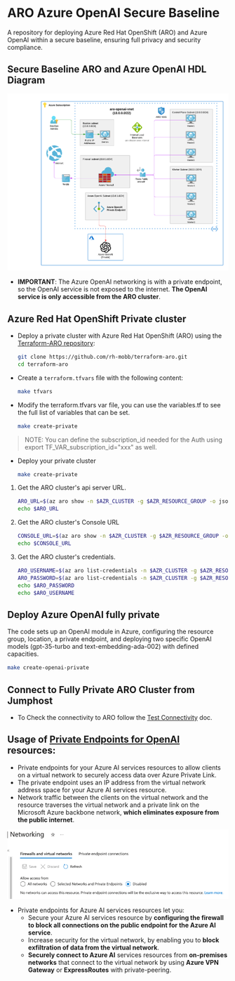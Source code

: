 # ARO Azure OpenAI Secure Baseline

A repository for deploying Azure Red Hat OpenShift (ARO) and Azure OpenAI within a secure baseline, ensuring full privacy and security compliance.

## Secure Baseline ARO and Azure OpenAI HDL Diagram

![Secure_Baseline_ARO_AzureOpenAI](./assets/Secure_Baseline_ARO_AzureOpenAI.png)

* **IMPORTANT**: The Azure OpenAI networking is with a private endpoint, so the OpenAI service is not exposed to the internet. **The OpenAI service is only accessible from the ARO cluster**.

## Azure Red Hat OpenShift Private cluster

* Deploy a private cluster with Azure Red Hat OpenShift (ARO) using the [Terraform-ARO repository](https://github.com/rh-mobb/terraform-aro):

  ```bash
  git clone https://github.com/rh-mobb/terraform-aro.git
  cd terraform-aro
  ```

* Create a `terraform.tfvars` file with the following content:

  ```bash
  make tfvars
  ```

* Modify the terraform.tfvars var file, you can use the variables.tf to see the full list of variables that can be set.

  ```bash
  make create-private
  ```

 >NOTE: You can define the subscription_id needed for the Auth using export TF_VAR_subscription_id="xxx" as well.

* Deploy your private cluster

  ```bash
  make create-private
  ```

1. Get the ARO cluster's api server URL.

   ```bash
   ARO_URL=$(az aro show -n $AZR_CLUSTER -g $AZR_RESOURCE_GROUP -o json | jq -r '.apiserverProfile.url')
   echo $ARO_URL
   ```

1. Get the ARO cluster's Console URL

   ```bash
   CONSOLE_URL=$(az aro show -n $AZR_CLUSTER -g $AZR_RESOURCE_GROUP -o json | jq -r '.consoleProfile.url')
   echo $CONSOLE_URL
   ```

1. Get the ARO cluster's credentials.

   ```bash
   ARO_USERNAME=$(az aro list-credentials -n $AZR_CLUSTER -g $AZR_RESOURCE_GROUP -o json | jq -r '.kubeadminUsername')
   ARO_PASSWORD=$(az aro list-credentials -n $AZR_CLUSTER -g $AZR_RESOURCE_GROUP -o json | jq -r '.kubeadminPassword')
   echo $ARO_PASSWORD
   echo $ARO_USERNAME
   ```

## Deploy Azure OpenAI fully private

The code sets up an OpenAI module in Azure, configuring the resource group, location, a private endpoint, and deploying two specific OpenAI models (gpt-35-turbo and text-embedding-ada-002) with defined capacities.

```bash
make create-openai-private
```

## Connect to Fully Private ARO Cluster from Jumphost

* To Check the connectivity to ARO follow the [Test Connectivity](./assets/test-connectivity.md) doc.

## Usage of **[Private Endpoints for OpenAI](https://learn.microsoft.com/en-us/azure/ai-services/cognitive-services-virtual-networks?context=%2Fazure%2Fai-services%2Fopenai%2Fcontext%2Fcontext&tabs=portal#use-private-endpoints)** resources: 
  * Private endpoints for your Azure AI services resources to allow clients on a virtual network to securely access data over Azure Private Link. 
  * The private endpoint uses an IP address from the virtual network address space for your Azure AI services resource. 
  * Network traffic between the clients on the virtual network and the resource traverses the virtual network and a private link on the Microsoft Azure backbone network, **which eliminates exposure from the public internet**.

![AzureOpenAI Network](./assets/aoi1.png)

* Private endpoints for Azure AI services resources let you:
  * Secure your Azure AI services resource by **configuring the firewall to block all connections on the public endpoint for the Azure AI service**.
  * Increase security for the virtual network, by enabling you to **block exfiltration of data from the virtual network**.
  * **Securely connect to Azure AI** services resources from **on-premises networks** that connect to the virtual network by using **Azure VPN Gateway** or **ExpressRoutes** with private-peering.
